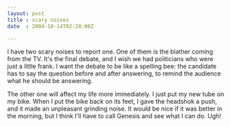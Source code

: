 ```yaml
---
layout: post
title : scary noises
date  : 2004-10-14T02:20:00Z

---
```

I have two scary noises to report one.  One of them is the blather coming from the TV.  It's the final debate, and I wish we had politicians who were just a little frank.  I want the debate to be like a spelling bee: the candidate has to say the question before and after answering, to remind the audience what he should be answering.

The other one will affect my life more immediately.  I just put my new tube on my bike.  When I put the bike back on its feet, I gave the headshok a push, and it made an unpleasant grinding noise.  It would be nice if it was better in the morning, but I think I'll have to call Genesis and see what I can do.  Ugh!


